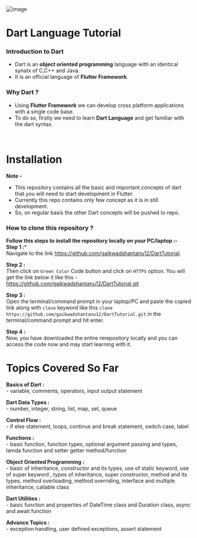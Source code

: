
![image](https://user-images.githubusercontent.com/100210691/207077636-3bb1d24a-b343-41ef-bd62-219cec63192f.png)


# Dart Language Tutorial

### Introduction to Dart
- Dart is an **object oriented programming** language with an identical synatx of C,C++ and Java. 
- It is an official language of **Flutter Framework**. 

### Why Dart ?
- Using **Flutter Framework** we can develop cross platform applications with a single code base. 
- To do so, firstly we need to learn **Dart Language** and get familiar with the dart syntax.
<br>

# Installation
**Note -** 
- This repository contains all the basic and important concepts of dart that you will need to start development in Flutter. 
- Currently this repo contains only few concept as it is in still development.
- So, on regular basis the other Dart concepts will be pushed to repo.

### How to clone this repository ?
**Follow this steps to install the repository locally on your PC/laptop :-**  
**Step 1 :***  
Navigate to the link https://github.com/gaikwadshantanu12/DartTutorial.

**Step 2 :**  
Then click on ``Green Color`` Code button and click on ``HTTPS`` option. You will get the link below it like this - https://github.com/gaikwadshantanu12/DartTutorial.git

**Step 3 :**   
Open the terminal/command prompt in your laptop/PC and paste the copied link along with ``clone`` keyword like this ``clone https://github.com/gaikwadshantanu12/DartTutorial.git`` in the terminal/command prompt and hit enter. 

**Step 4 :**  
Now, you have downloaded the entire rerepository locally and you can access the code now and may start learning with it.


# Topics Covered So Far
**Basics of Dart :**  
    - variable, comments, operators, input output statement

**Dart Data Types :**  
    - number, integer, string, list, map, set, queue

**Control Flow :**   
    - if else statement, loops, continue and break statement, switch case, label 
    
**Functions :**  
    - basic function, function types, optional argument passing and types, lamda function and setter getter method/function   
    
**Object Oriented Programming :**  
    - basic of inheritance, constructor and its types, use of static keyword, use of super keyword , types of inheritance, super constructor, method and its types, method overloading, method overriding, interface and multiple inheritance, callable class   
    
**Dart Utilities :**    
     - basic function and properties of DateTime class and Duration class, async and await function  
    
**Advance Topics :**   
    - exception handling, user defined exceptions, assert statement

